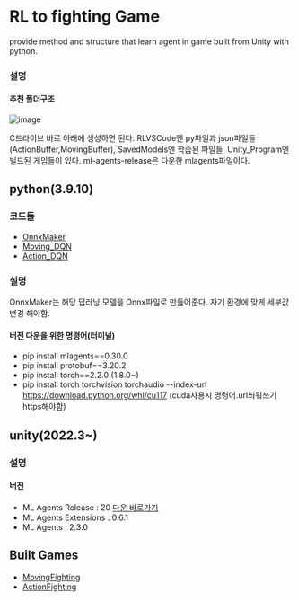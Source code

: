 # RL to fighting Game
provide method and structure that learn agent in game built from Unity with python.


### 설명

#### 추천 폴더구조

![image](https://github.com/seje06/Trio/assets/124812852/8e3854e6-db29-4e32-84c9-b5036d1d5172)

C드라이브 바로 아래에 생성하면 된다.
RLVSCode엔 py파일과 json파일들(ActionBuffer,MovingBuffer), SavedModels엔 학습된 파일들, Unity_Program엔 빌드된 게임들이 있다.
ml-agents-release은 다운한 mlagents파일이다.

          
## python(3.9.10)

### 코드들

- [OnnxMaker](OnnxMaker.py)
- [Moving_DQN](MovingFighting_DQN.py)
- [Action_DQN](ActionFighting_DQN.py)

### 설명

OnnxMaker는 해당 딥러닝 모델을 Onnx파일로 만들어준다. 자기 환경에 맞게 세부값 변경 해야함.

#### 버전 다운을 위한 명령어(터미널)
- pip install mlagents==0.30.0
- pip install protobuf==3.20.2
- pip install torch==2.2.0 (1.8.0~)
- pip install torch torchvision torchaudio --index-url https://download.python.org/whl/cu117 (cuda사용시 명령어.url띄워쓰기https해야함)

## unity(2022.3~)

### 설명

#### 버전

- ML Agents Release : 20 [다운 바로가기](https://github.com/Unity-Technologies/ml-agents/releases/tag/release_20)
- ML Agents Extensions : 0.6.1
- ML Agents : 2.3.0

## Built Games

- [MovingFighting](../game/MovingFighting.zip)
- [ActionFighting](../game/ActionFighting.zip)


